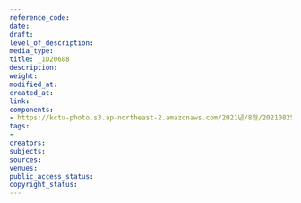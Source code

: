 ```yaml
---
reference_code: 
date: 
draft: 
level_of_description: 
media_type: 
title: _1D20688
description: 
weight: 
modified_at: 
created_at: 
link: 
components:
- https://kctu-photo.s3.ap-northeast-2.amazonaws.com/2021년/8월/20210825_하반기+총파업+대장정_대구/_1D20688.jpg
tags:
- 
creators: 
subjects: 
sources: 
venues: 
public_access_status: 
copyright_status: 
---
```

